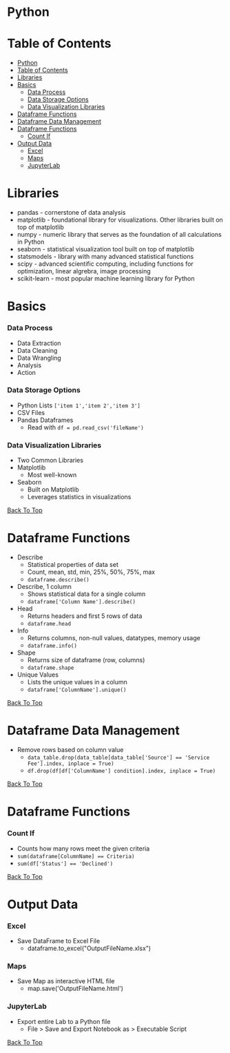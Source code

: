# Python

# Table of Contents


<!-- @import "[TOC]" {cmd="toc" depthFrom=1 depthTo=6 orderedList=false} -->

<!-- code_chunk_output -->

- [Python](#python)
- [Table of Contents](#table-of-contents)
- [Libraries](#libraries)
- [Basics](#basics)
    - [Data Process](#data-process)
    - [Data Storage Options](#data-storage-options)
    - [Data Visualization Libraries](#data-visualization-libraries)
- [Dataframe Functions](#dataframe-functions)
- [Dataframe Data Management](#dataframe-data-management)
- [Dataframe Functions](#dataframe-functions-1)
    - [Count If](#count-if)
- [Output Data](#output-data)
    - [Excel](#excel)
    - [Maps](#maps)
    - [JupyterLab](#jupyterlab)

<!-- /code_chunk_output -->


# Libraries

- pandas - cornerstone of data analysis
- matplotlib - foundational library for visualizations. Other libraries built on top of matplotlib
- numpy - numeric library that serves as the foundation of all calculations in Python
- seaborn - statistical visualization tool built on top of matplotlib
- statsmodels - library with many advanced statistical functions
- scipy - advanced scientific computing, including functions for optimization, linear algrebra, image processing
- scikit-learn - most popular machine learning library for Python

# Basics

### Data Process

- Data Extraction
- Data Cleaning
- Data Wrangling
- Analysis
- Action

### Data Storage Options

- Python Lists `['item 1','item 2','item 3']`
- CSV Files
- Pandas Dataframes
  - Read with `df = pd.read_csv('fileName')`

### Data Visualization Libraries

- Two Common Libraries
- Matplotlib
  - Most well-known
- Seaborn
  - Built on Matplotlib
  - Leverages statistics in visualizations

[Back To Top](#table-of-contents)

# Dataframe Functions

- Describe
  - Statistical properties of data set
  - Count, mean, std, min, 25%, 50%, 75%, max
  - `dataframe.describe()`
- Describe, 1 column
  - Shows statistical data for a single column
  - `dataframe['Column Name'].describe()`
- Head
  - Returns headers and first 5 rows of data
  - `dataframe.head`
- Info
  - Returns columns, non-null values, datatypes, memory usage
  - `dataframe.info()`
- Shape
  - Returns size of dataframe (row, columns)
  - `dataframe.shape`
- Unique Values
  - Lists the unique values in a column
  - `dataframe['ColumnName'].unique()`

[Back To Top](#table-of-contents)

# Dataframe Data Management

- Remove rows based on column value
  - `data_table.drop(data_table[data_table['Source'] == 'Service Fee'].index, inplace = True)`
  - `df.drop(df[df['ColumnName'] condition].index, inplace = True)`

[Back To Top](#table-of-contents)

# Dataframe Functions

### Count If
- Counts how many rows meet the given criteria
- `sum(dataframe[ColumnName] == Criteria)`
- `sum(df['Status'] == 'Declined')`

[Back To Top](#table-of-contents)

# Output Data

### Excel

- Save DataFrame to Excel File
  - dataframe.to_excel("OutputFileName.xlsx")

### Maps

- Save Map as interactive HTML file
  - map.save('OutputFileName.html')  

### JupyterLab

- Export entire Lab to a Python file
  - File > Save and Export Notebook as > Executable Script 

[Back To Top](#table-of-contents)



